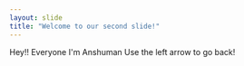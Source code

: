 ```yaml
---
layout: slide
title: "Welcome to our second slide!"
---
```

Hey!! Everyone I'm Anshuman
Use the left arrow to go back!
